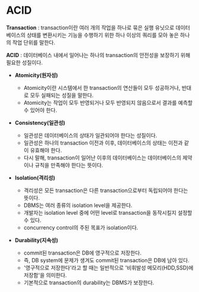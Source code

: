 # ACID

**Transaction** : transaction이란 여러 개의 작업을 하나로 묶은 실행 유닛으로 데이터베이스의 상태를 변환시키는 기능을 수행하기 위한 하나 이상의 쿼리를 모아 놓은 하나의 작업 단위를 말한다.

**ACID** : 데이터베이스 내에서 일어나는 하나의 transaction의 안전성을 보장하기 위해 필요한 성질이다.
* **Atomicity(원자성)** 

  * Atomicity이란 시스템에서 한 transaction의 연산들이 모두 성공하거나, 반대로 모두 실패되는 성질을 말한다.
  * Atomicity는 작업이 모두 반영되거나 모두 반영되지 않음으로서 결과를 예측할 수 있어야 한다.

* **Consistency(일관성)**
  * 일관성은 데이터베이스의 상태가 일관되어야 한다는 성질이다.
  * 일관성은 하나의 transaction 이전과 이후, 데이터베이스의 상태는 이전과 같이 유효해야 한다.
  * 다시 말해, transaction이 일어난 이후의 데이터베이스는 데이터베이스의 제약이나 규칙을 만족해야 한다는 뜻이다.


* **Isolation(격리성)**
  * 격리성은 모든 transaction은 다른 transaction으로부터 독립되어야 한다는 뜻이다.
  * DBMS는 여러 종류의 isolation level을 제공한다.
  * 개발자는 isolation level 중에 어떤 level로 transaction을 동작시킬지 설정할 수 있다.
  * concurrency control의 주된 목표가 isolation이다.

* **Durability(지속성)**
  * commit된 transaction은 DB에 영구적으로 저장한다.
  * 즉, DB system에 문제가 생겨도 commit된 transaction은 DB에 남아 있다.
  * '영구적으로 저장한다'라고 할 때는 일반적으로 '비휘발성 메모리(HDD,SSD)에 저장함'을 의미한다.
  * 기본적으로 transaction의 durability는 DBMS가 보장한다. 
